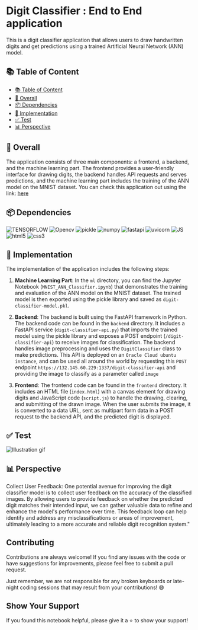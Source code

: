 # Digit Classifier : End to End application

This is a digit classifier application that allows users to draw handwritten digits and get predictions using a trained Artificial Neural Network (ANN) model.
## 📚 Table of Content
  - [📚 Table of Content](#-table-of-content)
  - [📝 Overall](#-overall)
  - [📦 Dependencies](#-dependencies)
  - [📝 Implementation](#-implementation)
  - [✅ Test](#-test)
  - [📊 Perspective](#-perspective)


## 📝 Overall
The application consists of three main components: a frontend, a backend, and the machine learning part. The frontend provides a user-friendly interface for drawing digits, the backend handles API requests and serves predictions, and the machine learning part includes the training of the ANN model on the MNIST dataset.
You can check this application out using the link: [here](https://slimani-ce.github.io/digit-classifier.github.io/)

## 📦 Dependencies
![TENSORFLOW](https://img.shields.io/badge/TensorFlow-FF6F00?style=for-the-badge&logo=tensorflow&logoColor=white) ![Opencv](https://img.shields.io/badge/OpenCV-5C3EE8?style=for-the-badge&logo=opencv&logoColor=white) ![pickle](https://img.shields.io/badge/Pickle-FFA500?style=for-the-badge&logo=pickle&logoColor=white) ![numpy](https://img.shields.io/badge/NumPy-013243?style=for-the-badge&logo=numpy&logoColor=white) ![fastapi](https://img.shields.io/badge/FastAPI-009688?style=for-the-badge&logo=fastapi&logoColor=white) ![uvicorn](https://img.shields.io/badge/Uvicorn-2C3E50?style=for-the-badge&logo=fastapi&logoColor=white) ![JS](https://img.shields.io/badge/JavaScript-F7DF1E?style=for-the-badge&logo=javascript&logoColor=black) ![html5](https://img.shields.io/badge/HTML5-E34F26?style=for-the-badge&logo=html5&logoColor=white) ![css3](https://img.shields.io/badge/CSS3-1572B6?style=for-the-badge&logo=css3&logoColor=white)

## 📝 Implementation

The implementation of the application includes the following steps:

1. **Machine Learning Part**: In the `ml` directory, you can find the Jupyter Notebook (`MNIST_ANN_Classifier.ipynb`) that demonstrates the training and evaluation of the ANN model on the MNIST dataset. The trained model is then exported using the pickle library and saved as `digit-classifier-model.pkl`.

2. **Backend**: The backend is built using the FastAPI framework in Python. The backend code can be found in the `backend` directory. It includes a FastAPI service (`digit-classifier-api.py`) that imports the trained model using the pickle library and exposes a POST endpoint (`/digit-classifier-api`) to receive images for classification. The backend handles image preprocessing and uses the `DigitClassifier` class to make predictions. This API is deployed on an `Oracle Cloud ubuntu instance`, and can be used all around the world by requesting this `POST` endpoint `https://132.145.60.229:1337/digit-classifier-api` and providing the image to classify as a parameter called `image` 
   
3. **Frontend**: The frontend code can be found in the `frontend` directory. It includes an HTML file (`index.html`) with a canvas element for drawing digits and JavaScript code (`script.js`) to handle the drawing, clearing, and submitting of the drawn image. When the user submits the image, it is converted to a data URL, sent as multipart form data in a POST request to the backend API, and the predicted digit is displayed.

## ✅ Test
![Illustration gif](assets/illustration.gif)

## 📊 Perspective
Collect User Feedback: One potential avenue for improving the digit classifier model is to collect user feedback on the accuracy of the classified images. By allowing users to provide feedback on whether the predicted digit matches their intended input, we can gather valuable data to refine and enhance the model's performance over time. This feedback loop can help identify and address any misclassifications or areas of improvement, ultimately leading to a more accurate and reliable digit recognition system."

## Contributing
Contributions are always welcome! If you find any issues with the code or have suggestions for improvements, please feel free to submit a pull request.

Just remember, we are not responsible for any broken keyboards or late-night coding sessions that may result from your contributions! 😄

## Show Your Support
If you found this notebook helpful, please give it a ⭐️ to show your support!
